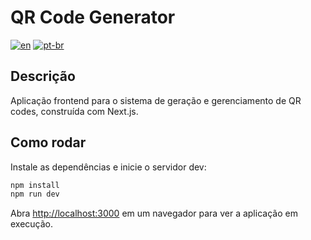 # QR Code Generator

[![en](https://img.shields.io/badge/lang-en-red.svg)](./README.md) [![pt-br](https://img.shields.io/badge/lang-pt--br-green.svg)](./README.pt-br.md)

## Descrição

Aplicação frontend para o sistema de geração e gerenciamento de QR codes, construída com Next.js.

## Como rodar

Instale as dependências e inicie o servidor dev:

```bash
npm install
npm run dev
```

Abra [http://localhost:3000](http://localhost:3000) em um navegador para ver a aplicação em execução.
